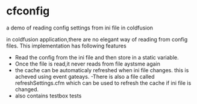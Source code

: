 # cfconfig
a demo of reading config settings from ini file in coldfusion

in coldfusion application,there are no elegant way of reading from config files. This implementation has following features

 - Read the config from the ini file and then store in a static variable.
 - Once the file is read,it never reads from file aystsme again
 - the cache can be automaticaly  refreshed when  ini file changes. this is acheved using event gateays. 
  -There is also a file called refreshSettings.cfm which can be used to refresh the cache if ini file is changed.
  - also contains testbox tests
  
